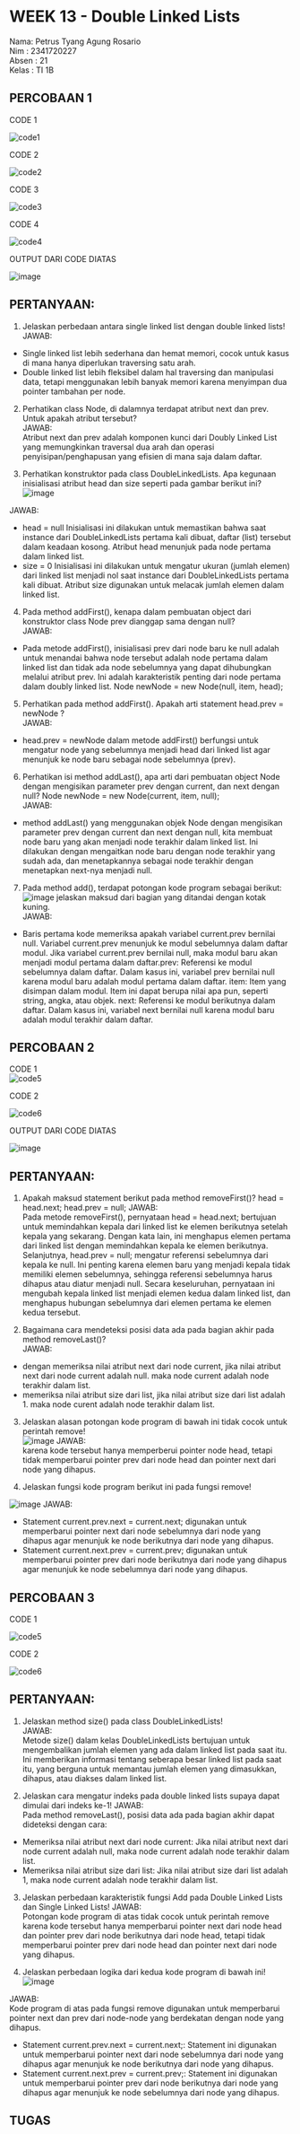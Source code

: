 # WEEK 13 - Double Linked Lists
Nama: Petrus Tyang Agung Rosario<br>
Nim : 2341720227 <br>
Absen : 21<br>
Kelas : TI 1B

## PERCOBAAN 1

CODE 1<br>

![code1](https://github.com/petrusthelastking/Algoritma-dan-Struktur-data/assets/143620112/595aa231-9912-4c26-b0d5-29378e680a62)

CODE 2<br>

![code2](https://github.com/petrusthelastking/Algoritma-dan-Struktur-data/assets/143620112/b575c9e8-3ccb-456d-8512-a5acd7e27f9e)

CODE 3<br>

![code3](https://github.com/petrusthelastking/Algoritma-dan-Struktur-data/assets/143620112/99144faf-1c7b-47bd-a6ab-70bc13400897)

CODE 4<br>

![code4](https://github.com/petrusthelastking/Algoritma-dan-Struktur-data/assets/143620112/092f6cc6-509f-46d3-9504-671075c7f5ed)

OUTPUT DARI CODE DIATAS<br>

![image](https://github.com/petrusthelastking/Algoritma-dan-Struktur-data/assets/143620112/bf540608-aedb-4b19-8d50-8260e7374e20)


## PERTANYAAN:

1. Jelaskan perbedaan antara single linked list dengan double linked lists!
JAWAB:<br>
- Single linked list lebih sederhana dan hemat memori, cocok untuk kasus di mana hanya diperlukan traversing satu arah.
- Double linked list lebih fleksibel dalam hal traversing dan manipulasi data, tetapi menggunakan lebih banyak memori karena menyimpan dua pointer tambahan per node.

2. Perhatikan class Node, di dalamnya terdapat atribut next dan prev. Untuk apakah atribut 
tersebut?<br>
JAWAB:<br>
Atribut next dan prev adalah komponen kunci dari Doubly Linked List yang memungkinkan traversal dua arah dan operasi penyisipan/penghapusan yang efisien di mana saja dalam daftar.

3. Perhatikan konstruktor pada class DoubleLinkedLists. Apa kegunaan inisialisasi atribut head dan 
size seperti pada gambar berikut ini?<br>
![image](https://github.com/petrusthelastking/Algoritma-dan-Struktur-data/assets/143620112/db61e2cb-3c22-49d6-9409-0b1b329121c2)

JAWAB:<br>
- head = null
Inisialisasi ini dilakukan untuk memastikan bahwa saat instance dari DoubleLinkedLists pertama kali dibuat, daftar (list) tersebut dalam keadaan kosong. Atribut head menunjuk pada node pertama dalam linked list.
- size = 0
Inisialisasi ini dilakukan untuk mengatur ukuran (jumlah elemen) dari linked list menjadi nol saat instance dari DoubleLinkedLists pertama kali dibuat. Atribut size digunakan untuk melacak jumlah elemen dalam linked list. 

4. Pada method addFirst(), kenapa dalam pembuatan object dari konstruktor class Node prev 
dianggap sama dengan null?<br>
JAWAB:<br>
- Pada metode addFirst(), inisialisasi prev dari node baru ke null adalah untuk menandai bahwa node tersebut adalah node pertama dalam linked list dan tidak ada node sebelumnya yang dapat dihubungkan melalui atribut prev. Ini adalah karakteristik penting dari node pertama dalam doubly linked list.
Node newNode = new Node(null, item, head);

5. Perhatikan pada method addFirst(). Apakah arti statement head.prev = newNode ?<br>
JAWAB:<br>
- head.prev = newNode dalam metode addFirst() berfungsi untuk mengatur node yang sebelumnya menjadi head dari linked list agar menunjuk ke node baru sebagai node sebelumnya (prev).
6. Perhatikan isi method addLast(), apa arti dari pembuatan object Node dengan mengisikan 
parameter prev dengan current, dan next dengan null?
Node newNode = new Node(current, item, null);<br>
JAWAB:<br>
- method addLast() yang menggunakan objek Node dengan mengisikan parameter prev dengan current dan next dengan null, kita membuat node baru yang akan menjadi node terakhir dalam linked list. Ini dilakukan dengan mengaitkan node baru dengan node terakhir yang sudah ada, dan menetapkannya sebagai node terakhir dengan menetapkan next-nya menjadi null.
7. Pada method add(), terdapat potongan kode program sebagai berikut:<br>
![image](https://github.com/petrusthelastking/Algoritma-dan-Struktur-data/assets/143620112/f745a42e-9755-4839-9a31-43c3c3a8478b)
jelaskan maksud dari bagian yang ditandai dengan kotak kuning.<br>
JAWAB:<br>
- Baris pertama kode memeriksa apakah variabel current.prev bernilai null. Variabel current.prev menunjuk ke modul sebelumnya dalam daftar modul. Jika variabel current.prev bernilai null, maka modul baru akan menjadi modul pertama dalam daftar.prev: Referensi ke modul sebelumnya dalam daftar. Dalam kasus ini, variabel prev bernilai null karena modul baru adalah modul pertama dalam daftar.
item: Item yang disimpan dalam modul. Item ini dapat berupa nilai apa pun, seperti string, angka, atau objek.
next: Referensi ke modul berikutnya dalam daftar. Dalam kasus ini, variabel next bernilai null karena modul baru adalah modul terakhir dalam daftar.


## PERCOBAAN 2

CODE 1<br>
![code5](https://github.com/petrusthelastking/Algoritma-dan-Struktur-data/assets/143620112/7e95bacf-3f3e-4f13-8593-7ddccd7f73ce)


CODE 2<br>

![code6](https://github.com/petrusthelastking/Algoritma-dan-Struktur-data/assets/143620112/cf3eaf48-a4ff-493d-b03b-0c1308a9b882)


OUTPUT DARI CODE DIATAS<br>

![image](https://github.com/petrusthelastking/Algoritma-dan-Struktur-data/assets/143620112/4e914caf-5e08-4b17-842e-67ba8102fd2e)



## PERTANYAAN:

1. Apakah maksud statement berikut pada method removeFirst()?
head = head.next;
head.prev = null;
JAWAB:<br>
Pada metode removeFirst(), pernyataan head = head.next; bertujuan untuk memindahkan kepala dari linked list ke elemen berikutnya setelah kepala yang sekarang. Dengan kata lain, ini menghapus elemen pertama dari linked list dengan memindahkan kepala ke elemen berikutnya.
Selanjutnya, head.prev = null; mengatur referensi sebelumnya dari kepala ke null. Ini penting karena elemen baru yang menjadi kepala tidak memiliki elemen sebelumnya, sehingga referensi sebelumnya harus dihapus atau diatur menjadi null.
Secara keseluruhan, pernyataan ini mengubah kepala linked list menjadi elemen kedua dalam linked list, dan menghapus hubungan sebelumnya dari elemen pertama ke elemen kedua tersebut.

2. Bagaimana cara mendeteksi posisi data ada pada bagian akhir pada method removeLast()?<br>
JAWAB:
- dengan memeriksa nilai atribut next dari node current, jika nilai atribut next dari node current adalah null. maka node current adalah node terakhir dalam list.
- memeriksa nilai atribut size dari list, jika nilai atribut size dari list adalah 1. maka node curent adalah node terakhir dalam list.

3. Jelaskan alasan potongan kode program di bawah ini tidak cocok untuk perintah remove!<br>
![image](https://github.com/petrusthelastking/Algoritma-dan-Struktur-data/assets/143620112/f0b9d337-0595-40ea-a515-6aaebe2050e9)
JAWAB:<br>
karena kode tersebut hanya memperberui pointer node head, tetapi tidak memperbarui pointer prev dari node head dan pointer next dari node yang dihapus.

5. Jelaskan fungsi kode program berikut ini pada fungsi remove!<br>

![image](https://github.com/petrusthelastking/Algoritma-dan-Struktur-data/assets/143620112/e02522ec-fdaf-4c25-82a3-af20a06bda59)
JAWAB:<br>

- Statement current.prev.next = current.next; digunakan untuk memperbarui pointer next dari node sebelumnya dari node yang dihapus agar menunjuk ke node berikutnya dari node yang dihapus.
- Statement current.next.prev = current.prev; digunakan untuk memperbarui pointer prev dari node berikutnya dari node yang dihapus agar menunjuk ke node sebelumnya dari node yang dihapus.



## PERCOBAAN 3

CODE 1<br>

![code5](https://github.com/petrusthelastking/Algoritma-dan-Struktur-data/assets/143620112/a78e671d-22de-4f30-9566-e67ecaa4fb00)

CODE 2<br>

![code6](https://github.com/petrusthelastking/Algoritma-dan-Struktur-data/assets/143620112/12fd975c-e7e0-4039-9333-faa0c3c13659)


## PERTANYAAN:

1. Jelaskan method size() pada class DoubleLinkedLists!<br>
JAWAB:<br>
Metode size() dalam kelas DoubleLinkedLists bertujuan untuk mengembalikan jumlah elemen yang ada dalam linked list pada saat itu. Ini memberikan informasi tentang seberapa besar linked list pada saat itu, yang berguna untuk memantau jumlah elemen yang dimasukkan, dihapus, atau diakses dalam linked list.

2. Jelaskan cara mengatur indeks pada double linked lists supaya dapat dimulai dari indeks ke-1!
JAWAB:<br>
Pada method removeLast(), posisi data ada pada bagian akhir dapat dideteksi dengan cara:
- Memeriksa nilai atribut next dari node current: Jika nilai atribut next dari node current adalah null, maka node current adalah node terakhir dalam list.
- Memeriksa nilai atribut size dari list: Jika nilai atribut size dari list adalah 1, maka node current adalah node terakhir dalam list.
  
3. Jelaskan perbedaan karakteristik fungsi Add pada Double Linked Lists dan Single Linked Lists!
JAWAB:<br>
Potongan kode program di atas tidak cocok untuk perintah remove karena kode tersebut hanya memperbarui pointer next dari node head dan pointer prev dari node berikutnya dari node head, tetapi tidak memperbarui pointer prev dari node head dan pointer next dari node yang dihapus.

4. Jelaskan perbedaan logika dari kedua kode program di bawah ini!<br>
![image](https://github.com/petrusthelastking/Algoritma-dan-Struktur-data/assets/143620112/f44363a8-4bbe-431a-a852-3be386d7e03d)

JAWAB:<br>
Kode program di atas pada fungsi remove digunakan untuk memperbarui pointer next dan prev dari node-node yang berdekatan dengan node yang dihapus.
- Statement current.prev.next = current.next;: Statement ini digunakan untuk memperbarui pointer next dari node sebelumnya dari node yang dihapus agar menunjuk ke node berikutnya dari node yang dihapus.
- Statement current.next.prev = current.prev;: Statement ini digunakan untuk memperbarui pointer prev dari node berikutnya dari node yang dihapus agar menunjuk ke node sebelumnya dari node yang dihapus.


## TUGAS

